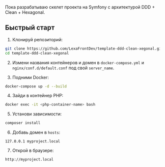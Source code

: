Пока разрабатываю
скелет  проекта на Symfony с архитектурой DDD + Clean + Hexagonal.
## Быстрый старт

1. Клонируй репозиторий:
```bash
git clone https://github.com/LexaFrontDev/template-ddd-clean-xegonal.git
cd template-ddd-clean-xegonal
```

2. Измени названия контейнеров и домен в `docker-compose.yml` и `nginx/conf.d/default.conf` под свой `server_name`.

3. Подними Docker:
```bash
docker-compose up -d --build
```

4. Зайди в контейнер PHP:
```bash
docker exec -it <php-container-name> bash
```

5. Установи зависимости:
```bash
composer install
```

6. Добавь домен в `hosts`:
```
127.0.0.1 myproject.local
```

7. Открой в браузере:
```
http://myproject.local
```
